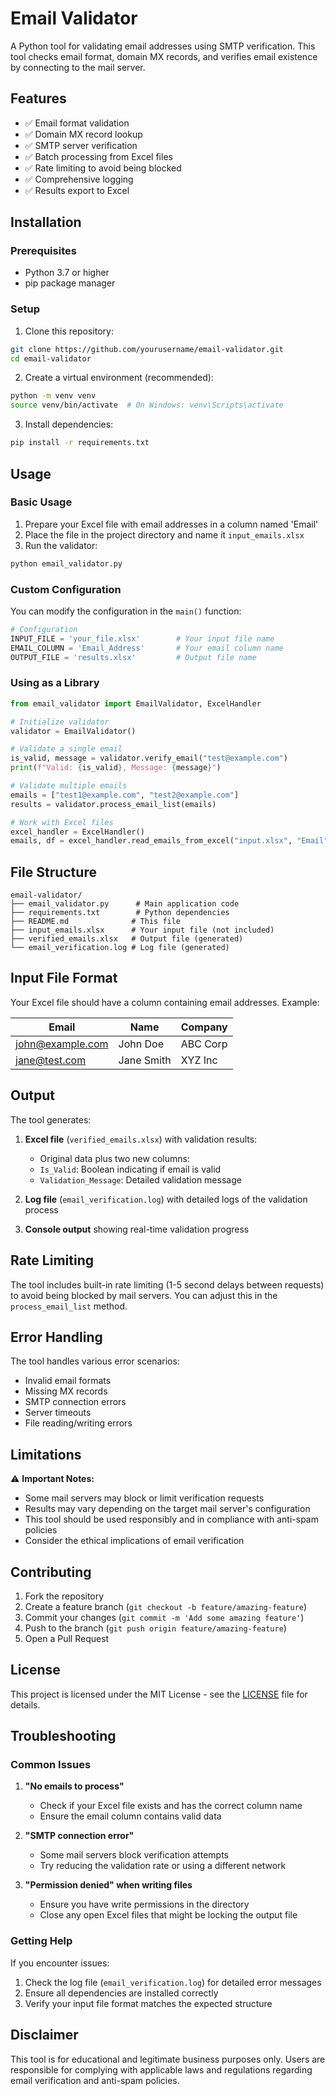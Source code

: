 # Email Validator

A Python tool for validating email addresses using SMTP verification. This tool checks email format, domain MX records, and verifies email existence by connecting to the mail server.

## Features

- ✅ Email format validation
- ✅ Domain MX record lookup
- ✅ SMTP server verification
- ✅ Batch processing from Excel files
- ✅ Rate limiting to avoid being blocked
- ✅ Comprehensive logging
- ✅ Results export to Excel

## Installation

### Prerequisites

- Python 3.7 or higher
- pip package manager

### Setup

1. Clone this repository:
```bash
git clone https://github.com/yourusername/email-validator.git
cd email-validator
```

2. Create a virtual environment (recommended):
```bash
python -m venv venv
source venv/bin/activate  # On Windows: venv\Scripts\activate
```

3. Install dependencies:
```bash
pip install -r requirements.txt
```

## Usage

### Basic Usage

1. Prepare your Excel file with email addresses in a column named 'Email'
2. Place the file in the project directory and name it `input_emails.xlsx`
3. Run the validator:

```bash
python email_validator.py
```

### Custom Configuration

You can modify the configuration in the `main()` function:

```python
# Configuration
INPUT_FILE = 'your_file.xlsx'        # Your input file name
EMAIL_COLUMN = 'Email_Address'       # Your email column name
OUTPUT_FILE = 'results.xlsx'         # Output file name
```

### Using as a Library

```python
from email_validator import EmailValidator, ExcelHandler

# Initialize validator
validator = EmailValidator()

# Validate a single email
is_valid, message = validator.verify_email("test@example.com")
print(f"Valid: {is_valid}, Message: {message}")

# Validate multiple emails
emails = ["test1@example.com", "test2@example.com"]
results = validator.process_email_list(emails)

# Work with Excel files
excel_handler = ExcelHandler()
emails, df = excel_handler.read_emails_from_excel("input.xlsx", "Email")
```

## File Structure

```
email-validator/
├── email_validator.py      # Main application code
├── requirements.txt        # Python dependencies
├── README.md              # This file
├── input_emails.xlsx      # Your input file (not included)
├── verified_emails.xlsx   # Output file (generated)
└── email_verification.log # Log file (generated)
```

## Input File Format

Your Excel file should have a column containing email addresses. Example:

| Email | Name | Company |
|-------|------|---------|
| john@example.com | John Doe | ABC Corp |
| jane@test.com | Jane Smith | XYZ Inc |

## Output

The tool generates:

1. **Excel file** (`verified_emails.xlsx`) with validation results:
   - Original data plus two new columns:
   - `Is_Valid`: Boolean indicating if email is valid
   - `Validation_Message`: Detailed validation message

2. **Log file** (`email_verification.log`) with detailed logs of the validation process

3. **Console output** showing real-time validation progress

## Rate Limiting

The tool includes built-in rate limiting (1-5 second delays between requests) to avoid being blocked by mail servers. You can adjust this in the `process_email_list` method.

## Error Handling

The tool handles various error scenarios:
- Invalid email formats
- Missing MX records
- SMTP connection errors
- Server timeouts
- File reading/writing errors

## Limitations

⚠️ **Important Notes:**

- Some mail servers may block or limit verification requests
- Results may vary depending on the target mail server's configuration
- This tool should be used responsibly and in compliance with anti-spam policies
- Consider the ethical implications of email verification

## Contributing

1. Fork the repository
2. Create a feature branch (`git checkout -b feature/amazing-feature`)
3. Commit your changes (`git commit -m 'Add some amazing feature'`)
4. Push to the branch (`git push origin feature/amazing-feature`)
5. Open a Pull Request

## License

This project is licensed under the MIT License - see the [LICENSE](LICENSE) file for details.

## Troubleshooting

### Common Issues

1. **"No emails to process"**
   - Check if your Excel file exists and has the correct column name
   - Ensure the email column contains valid data

2. **"SMTP connection error"**
   - Some mail servers block verification attempts
   - Try reducing the validation rate or using a different network

3. **"Permission denied" when writing files**
   - Ensure you have write permissions in the directory
   - Close any open Excel files that might be locking the output file

### Getting Help

If you encounter issues:
1. Check the log file (`email_verification.log`) for detailed error messages
2. Ensure all dependencies are installed correctly
3. Verify your input file format matches the expected structure

## Disclaimer

This tool is for educational and legitimate business purposes only. Users are responsible for complying with applicable laws and regulations regarding email verification and anti-spam policies.